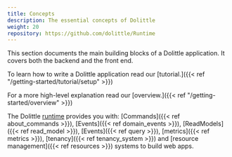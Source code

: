 ```yaml
---
title: Concepts
description: The essential concepts of Dolittle
weight: 20
repository: https://github.com/dolittle/Runtime
---
```


This section documents the main building blocks of a Dolittle application. It covers both the backend and the front end.

To learn how to write a Dolittle application read our [tutorial.]({{< ref "/getting-started/tutorial/setup" >}})

For a more high-level explanation read our [overview.]({{< ref "/getting-started/overview" >}})


The Dolittle [runtime](https://github.com/dolittle-runtime/Runtime) provides you with: [Commands]({{< ref about_commands >}}), [Events]({{< ref domain_events >}}), [ReadModels]({{< ref read_model >}}), [Events]({{< ref query >}}), [metrics]({{< ref metrics >}}), [tenancy]({{< ref tenancy_system >}}) and [resource management]({{< ref resources >}}) systems to build web apps.
